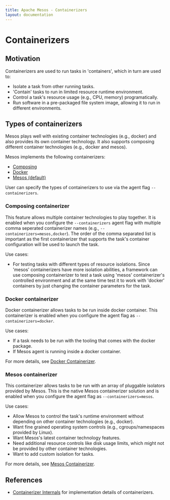 ```yaml
---
title: Apache Mesos - Containerizers
layout: documentation
---
```


# Containerizers

## Motivation

Containerizers are used to run tasks in 'containers', which in turn are
used to:

* Isolate a task from other running tasks.
* 'Contain' tasks to run in limited resource runtime environment.
* Control a task's resource usage (e.g., CPU, memory) programatically.
* Run software in a pre-packaged file system image, allowing it to run in
  different environments.


## Types of containerizers

Mesos plays well with existing container technologies (e.g., docker) and also
provides its own container technology. It also supports composing different
container technologies (e.g., docker and mesos).

Mesos implements the following containerizers:

* [Composing](#Composing)
* [Docker](#Docker)
* [Mesos (default)](#Mesos)

User can specify the types of containerizers to use via the agent flag
`--containerizers`.


<a name="Composing"></a>
### Composing containerizer

This feature allows multiple container technologies to play together. It is
enabled when you configure the `--containerizers` agent flag with multiple comma
seperated containerizer names (e.g., `--containerizers=mesos,docker`). The order
of the comma separated list is important as the first containerizer that
supports the task's container configuration will be used to launch the task.

Use cases:

* For testing tasks with different types of resource isolations. Since 'mesos'
  containerizers have more isolation abilities, a framework can use composing
  containerizer to test a task using 'mesos' containerizer's controlled
  environment and at the same time test it to work with 'docker' containers by
  just changing the container parameters for the task.


<a name="Docker"></a>
### Docker containerizer

Docker containerizer allows tasks to be run inside docker container. This
containerizer is enabled when you configure the agent flag as
`--containerizers=docker`.

Use cases:

* If a task needs to be run with the tooling that comes with the docker package.
* If Mesos agent is running inside a docker container.

For more details, see
[Docker Containerizer](docker-containerizer.md).

<a name="Mesos"></a>
### Mesos containerizer

This containerizer allows tasks to be run with an array of pluggable isolators
provided by Mesos. This is the native Mesos containerizer solution and is
enabled when you configure the agent flag as `--containerizers=mesos`.

Use cases:

* Allow Mesos to control the task's runtime environment without depending on
  other container technologies (e.g., docker).
* Want fine grained operating system controls (e.g., cgroups/namespaces provided
  by Linux).
* Want Mesos's latest container technology features.
* Need additional resource controls like disk usage limits, which
  might not be provided by other container technologies.
* Want to add custom isolation for tasks.

For more details, see
[Mesos Containerizer](mesos-containerizer.md).


## References

* [Containerizer Internals](containerizer-internals.md) for
  implementation details of containerizers.
